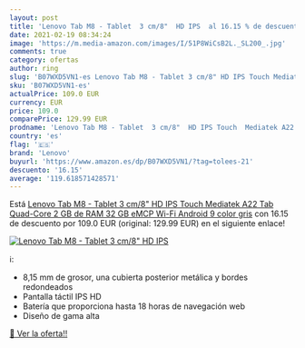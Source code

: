 ```yaml
---
layout: post
title: 'Lenovo Tab M8 - Tablet  3 cm/8"  HD IPS  al 16.15 % de descuento'
date: 2021-02-19 08:34:24
image: 'https://m.media-amazon.com/images/I/51P8WiCsB2L._SL200_.jpg'
comments: true
category: ofertas
author: ring
slug: 'B07WXD5VN1-es Lenovo Tab M8 - Tablet 3 cm/8" HD IPS Touch Mediatek A22...'
sku: 'B07WXD5VN1-es'
actualPrice: 109.0 EUR
currency: EUR
price: 109.0
comparePrice: 129.99 EUR
prodname: 'Lenovo Tab M8 - Tablet  3 cm/8"  HD IPS Touch  Mediatek A22 Tab Quad-Core  2 GB de RAM  32 GB eMCP  Wi-Fi  Android 9   color gris'
country: 'es'
flag: '🇪🇸'
brand: 'Lenovo'
buyurl: 'https://www.amazon.es/dp/B07WXD5VN1/?tag=tolees-21'
descuento: '16.15'
average: '119.618571428571'
---
```


Está [Lenovo Tab M8 - Tablet  3 cm/8"  HD IPS Touch  Mediatek A22 Tab Quad-Core  2 GB de RAM  32 GB eMCP  Wi-Fi  Android 9   color gris](https://www.amazon.es/dp/B07WXD5VN1/?tag=tolees-21) con 16.15 de descuento por 109.0 EUR (original: 129.99 EUR) en el siguiente enlace!

[![Lenovo Tab M8 - Tablet  3 cm/8"  HD IPS ](https://m.media-amazon.com/images/I/51P8WiCsB2L._SL200_.jpg)](https://www.amazon.es/dp/B07WXD5VN1/?tag=tolees-21)

ℹ️:

- 8,15 mm de grosor, una cubierta posterior metálica y bordes redondeados
- Pantalla táctil IPS HD
- Batería que proporciona hasta 18 horas de navegación web
- Diseño de gama alta

[🛒 Ver la oferta!!](https://www.amazon.es/dp/B07WXD5VN1/?tag=tolees-21)
